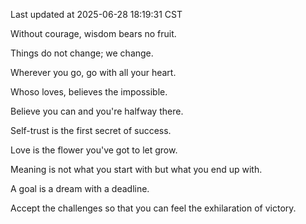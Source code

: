Last updated at 2025-06-28 18:19:31 CST

Without courage, wisdom bears no fruit.

Things do not change; we change.

Wherever you go, go with all your heart.

Whoso loves, believes the impossible.

Believe you can and you're halfway there.

Self-trust is the first secret of success.

Love is the flower you've got to let grow.

Meaning is not what you start with but what you end up with.

A goal is a dream with a deadline.

Accept the challenges so that you can feel the exhilaration of victory.

